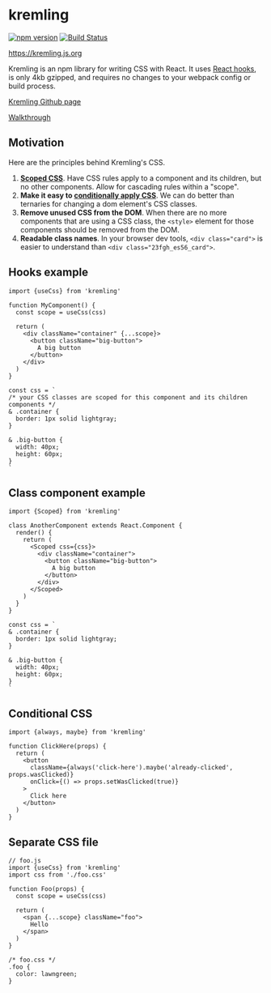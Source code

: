 # kremling
[![npm version](https://img.shields.io/npm/v/kremling.svg?style=flat-square)](https://www.npmjs.org/package/kremling)
[![Build Status](https://img.shields.io/travis/CanopyTax/kremling/master.svg?style=flat-square)](https://travis-ci.org/CanopyTax/kremling)

https://kremling.js.org


Kremling is an npm library for writing CSS with React. It uses [React hooks](https://reactjs.org/hooks), is only 4kb gzipped, and requires no changes to your webpack config or build process.

[Kremling Github page](https://github.com/CanopyTax/kremling)

[Walkthrough](walkthrough/getting-started.html)

## Motivation

Here are the principles behind Kremling's CSS.

1.  [**Scoped CSS**](concepts/scoped-css.html). Have CSS rules apply to a component and its children, but no other components. Allow for cascading rules within a "scope".
2.  **Make it easy to [conditionally apply CSS](walkthrough/conditional-css.html)**. We can do better than ternaries for changing a dom element's CSS classes.
3.  **Remove unused CSS from the DOM**. When there are no more components that are using a CSS class, the `<style>` element for those components should be removed from the DOM.
4.  **Readable class names**. In your browser dev tools, `<div class="card">` is easier to understand than `<div class="23fgh_es56_card">`.

## Hooks example

    import {useCss} from 'kremling'

    function MyComponent() {
      const scope = useCss(css)

      return (
        <div className="container" {...scope}>
          <button className="big-button">
            A big button
          </button>
        </div>
      )
    }

    const css = `
    /* your CSS classes are scoped for this component and its children components */
    & .container {
      border: 1px solid lightgray;
    }

    & .big-button {
      width: 40px;
      height: 60px;
    }
    `

## Class component example

    import {Scoped} from 'kremling'

    class AnotherComponent extends React.Component {
      render() {
        return (
          <Scoped css={css}>
            <div className="container">
              <button className="big-button">
                A big button
              </button>
            </div>
          </Scoped>
        )
      }
    }

    const css = `
    & .container {
      border: 1px solid lightgray;
    }

    & .big-button {
      width: 40px;
      height: 60px;
    }
    `

## Conditional CSS

    import {always, maybe} from 'kremling'

    function ClickHere(props) {
      return (
        <button
          className={always('click-here').maybe('already-clicked', props.wasClicked)}
          onClick={() => props.setWasClicked(true)}
        >
          Click here
        </button>
      )
    }

## Separate CSS file

    // foo.js
    import {useCss} from 'kremling'
    import css from './foo.css'

    function Foo(props) {
      const scope = useCss(css)

      return (
        <span {...scope} className="foo">
          Hello
        </span>
      )
    }

    /* foo.css */
    .foo {
      color: lawngreen;
    }


